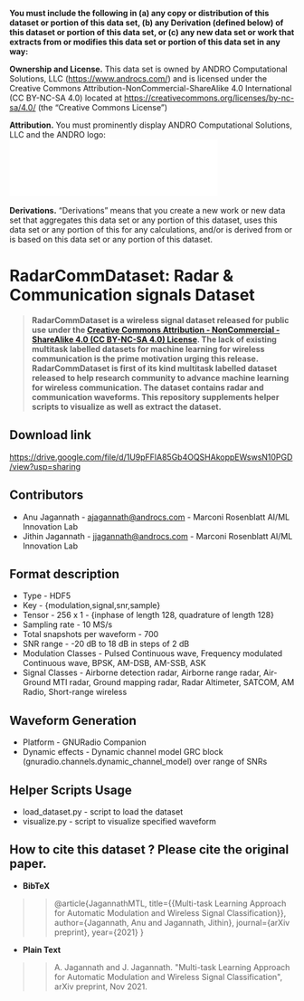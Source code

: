 **You must include the following in (a) any copy or distribution of this dataset or portion of this data set, (b) any Derivation (defined below) of this dataset or portion of this data set, or (c) any new data set or work that extracts from or modifies this data set or portion of this data set in any way:**

**Ownership and License.** This data set is owned by ANDRO Computational Solutions, LLC (https://www.androcs.com/) and is licensed under the Creative Commons Attribution-NonCommercial-ShareAlike 4.0 International (CC BY-NC-SA 4.0) located at https://creativecommons.org/licenses/by-nc-sa/4.0/  (the “Creative Commons License”)

**Attribution.** You must prominently display ANDRO Computational Solutions, LLC and the ANDRO logo: ![ANDRO](https://github.com/ANDROComputationalSolutions/RadarCommDataset/blob/main/ANDRO_textLogo_tagline3_h100white.png)
 
**Derivations.** “Derivations” means that you create a new work or new data set that aggregates this data set or any portion of this dataset, uses this data set or any portion of this  for any calculations, and/or is derived from or is based on this data set or any portion of this dataset.  

# RadarCommDataset: Radar & Communication signals Dataset
> **RadarCommDataset is a wireless signal dataset released for public use under the [Creative Commons Attribution - NonCommercial - ShareAlike 4.0 (CC BY-NC-SA 4.0) License](https://creativecommons.org/licenses/by-nc-sa/4.0/). The lack of existing multitask labelled datasets for machine learning for wireless communication is the prime motivation urging this release. RadarCommDataset is first of its kind multitask labelled dataset released to help research community to advance machine learning for wireless communication. The dataset contains radar and communication waveforms. This repository supplements helper scripts to visualize as well as extract the dataset.**
## Download link
https://drive.google.com/file/d/1U9pFFlA85Gb4OQSHAkoppEWswsN10PGD/view?usp=sharing
## Contributors
* Anu Jagannath    - ajagannath@androcs.com - Marconi Rosenblatt AI/ML Innovation Lab
* Jithin Jagannath - jjagannath@androcs.com - Marconi Rosenblatt AI/ML Innovation Lab

## Format description
* Type - HDF5
* Key  - {modulation,signal,snr,sample}
* Tensor - 256 x 1 - {inphase of length 128, quadrature of length 128}
* Sampling rate - 10 MS/s
* Total snapshots per waveform - 700
* SNR range - -20 dB to 18 dB in steps of 2 dB
* Modulation Classes - Pulsed Continuous wave, Frequency modulated Continuous wave, BPSK, AM-DSB, AM-SSB, ASK
* Signal Classes -  Airborne detection radar, Airborne range radar, Air-Ground MTI radar, Ground mapping radar, Radar Altimeter, SATCOM, AM Radio, Short-range wireless

## Waveform Generation
* Platform - GNURadio Companion
* Dynamic effects - Dynamic channel model GRC block (gnuradio.channels.dynamic_channel_model) over range of SNRs
## Helper Scripts Usage
* load_dataset.py - script to load the dataset
* visualize.py    - script to visualize specified waveform

## How to cite this dataset ? Please cite the original paper.
* **BibTeX** 
> >  @article{JagannathMTL,
  title={{Multi-task Learning Approach for Automatic Modulation and Wireless Signal Classification}},
  author={Jagannath, Anu and Jagannath, Jithin},
  journal={arXiv preprint},
  year={2021}
} </br >
* **Plain Text** 
> > A. Jagannath and J. Jagannath. "Multi-task Learning Approach for Automatic Modulation and Wireless Signal Classification", arXiv preprint, Nov 2021.</br >

